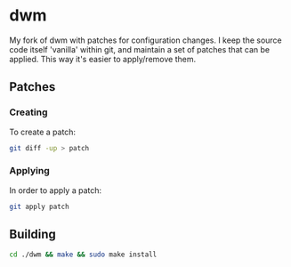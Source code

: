 # dwm

My fork of dwm with patches for configuration changes. I keep the source code itself 'vanilla' within git, 
and maintain a set of patches that can be applied. This way it's easier to apply/remove them.

## Patches

### Creating

To create a patch:

```bash
git diff -up > patch
```

### Applying

In order to apply a patch:

```bash
git apply patch
```

## Building
```bash
cd ./dwm && make && sudo make install
```
